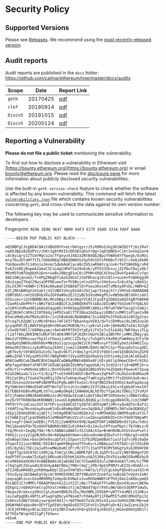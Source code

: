 # Security Policy

## Supported Versions

Please see [Releases](https://github.com/calmw/ethereum/releases). We recommend using the [most recently released version](https://github.com/calmw/ethereum/releases/latest).

## Audit reports

Audit reports are published in the `docs` folder: https://github.com/calmw/ethereum/tree/master/docs/audits 

| Scope | Date | Report Link |
| ------- | ------- | ----------- |
| `geth` | 20170425 | [pdf](https://github.com/calmw/ethereum/blob/master/docs/audits/2017-04-25_Geth-audit_Truesec.pdf) |
| `clef` | 20180914 | [pdf](https://github.com/calmw/ethereum/blob/master/docs/audits/2018-09-14_Clef-audit_NCC.pdf) |
| `Discv5` | 20191015 | [pdf](https://github.com/calmw/ethereum/blob/master/docs/audits/2019-10-15_Discv5_audit_LeastAuthority.pdf) |
| `Discv5` | 20200124 | [pdf](https://github.com/calmw/ethereum/blob/master/docs/audits/2020-01-24_DiscV5_audit_Cure53.pdf) |

## Reporting a Vulnerability

**Please do not file a public ticket** mentioning the vulnerability.

To find out how to disclose a vulnerability in Ethereum visit [https://bounty.ethereum.org](https://bounty.ethereum.org) or email bounty@ethereum.org. Please read the [disclosure page](https://github.com/calmw/ethereum/security/advisories?state=published) for more information about publicly disclosed security vulnerabilities.

Use the built-in `geth version-check` feature to check whether the software is affected by any known vulnerability. This command will fetch the latest [`vulnerabilities.json`](https://geth.ethereum.org/docs/vulnerabilities/vulnerabilities.json) file which contains known security vulnerabilities concerning `geth`, and cross-check the data against its own version number.

The following key may be used to communicate sensitive information to developers.

Fingerprint: `AE96 ED96 9E47 9B00 84F3 E17F E88D 3334 FA5F 6A0A`

```
-----BEGIN PGP PUBLIC KEY BLOCK-----

mQINBFgl3tgBEAC8A1tUBkD9YV+eLrOmtgy+/JS/H9RoZvkg3K1WZ8IYfj6iIRaY
neAk3Bp182GUPVz/zhKr2g0tMXIScDR3EnaDsY+Qg+JqQl8NOG+Cikr1nnkG2on9
L8c8yiqry1ZTCmYMqCa2acTFqnyuXJ482aZNtB4QG2BpzfhW4k8YThpegk/EoRUi
m+y7buJDtoNf7YILlhDQXN8qlHB02DWOVUihph9tUIFsPK6BvTr9SIr/eG6j6k0b
fUo9pexOn7LS4SojoJmsm/5dp6AoKlac48cZU5zwR9AYcq/nvkrfmf2WkObg/xRd
EvKZzn05jRopmAIwmoC3CiLmqCHPmT5a29vEob/yPFE335k+ujjZCPOu7OwjzDk7
M0zMSfnNfDq8bXh16nn+ueBxJ0NzgD1oC6c2PhM+XRQCXChoyI8vbfp4dGvCvYqv
QAE1bWjqnumZ/7vUPgZN6gDfiAzG2mUxC2SeFBhacgzDvtQls+uuvm+FnQOUgg2H
h8x2zgoZ7kqV29wjaUPFREuew7e+Th5BxielnzOfVycVXeSuvvIn6cd3g/s8mX1c
2kLSXJR7+KdWDrIrR5Az0kwAqFZt6B6QTlDrPswu3mxsm5TzMbny0PsbL/HBM+GZ
EZCjMXxB8bqV2eSaktjnSlUNX1VXxyOxXA+ZG2jwpr51egi57riVRXokrQARAQAB
tDRFdGhlcmV1bSBGb3VuZGF0aW9uIEJ1ZyBCb3VudHkgPGJvdW50eUBldGhlcmV1
bS5vcmc+iQJVBBMBCAA/AhsDBgsJCAcDAgYVCAIJCgsEFgIDAQIeAQIXgBYhBK6W
7ZaeR5sAhPPhf+iNMzT6X2oKBQJl2LD9BQkRdTklAAoJEOiNMzT6X2oKYYYQALkV
wJjWYoVoMuw9D1ybQo4Sqyp6D/XYHXSpqZDO9RlADQisYBfuO7EW75evgZ+54Ajc
8gZ2BUkFcSR9z2t0TEkUyjmPDZsaElTTP2Boa2GG5pyziEM6t1cMMY1sP1aotx9H
DYwCeMmDv0wTMi6v0C6+/in2hBxbGALRbQKWKd/5ss4OEPe37hG9zAJcBYZg2tes
O7ceg7LHZpNC1zvMUrBY6os74FJ437f8bankqvVE83/dvTcCDhMsei9LiWS2uo26
qiyqeR9lZEj8W5F6UgkQH+UOhamJ9UB3N/h//ipKrwtiv0+jQm9oNG7aIAi3UJgD
CvSod87H0l7/U8RWzyam/r8eh4KFM75hIVtqEy5jFV2z7x2SibXQi7WRfAysjFLp
/li8ff6kLDR9IMATuMSF7Ol0O9JMRfSPjRZRtVOwYVIBla3BhfMrjvMMcZMAy/qS
DWx2iFYDMGsswv7hp3lsFOaa1ju95ClZZk3q/z7u5gH7LFAxR0jPaW48ay3CFylW
sDpQpO1DWb9uXBdhOU+MN18uSjqzocga3Wz2C8jhWRvxyFf3SNIybm3zk6W6IIoy
6KmwSRZ30oxizy6zMYw1qJE89zjjumzlZAm0R/Q4Ui+WJhlSyrYbqzqdxYuLgdEL
lgKfbv9/t8tNXGGSuCe5L7quOv9k7l2+QmLlg+SJtDlFdGhlcmV1bSBGb3VuZGF0
aW9uIFNlY3VyaXR5IFRlYW0gPHNlY3VyaXR5QGV0aGVyZXVtLm9yZz6JAlUEEwEI
AD8CGwMGCwkIBwMCBhUIAgkKCwQWAgMBAh4BAheAFiEErpbtlp5HmwCE8+F/6I0z
NPpfagoFAmXYsP4FCRF1OSUACgkQ6I0zNPpfagoUGA/+LVzXUJrsfi8+ADMF1hru
wFDcY1r+vM4Ovbk1NhCc/DnV5VG40j5FiQpE81BNiH59sYeZkQm9jFbwevK7Zpuq
RZaG2WGiwU/11xrt5/Qjq7T+vEtd94546kFcBnP8uexZqP4dTi4LHa2on8aRbwzN
7RjCpCQhy1TUuk47dyOR1y3ZHrpTwkHpuhwgffaWtxgSyCMYz7fsd5Ukh3eE+Ani
90CIUieve2U3o+WPxBD9PRaIPg6LmBhfGxGvC/6tqY9W3Z9xEOVDxC4wdYppQzsg
Pg7bNnVmlFWHsEk8FuMfY8nTqY3/ojhJxikWKz2V3Y2AbsLEXCvrEg6b4FvmsS97
8ifEBbFXU8hvMSpMLtO7vLamWyOHq41IXWH6HLNLhDfDzTfpAJ8iYDKGj72YsMzF
0fIjPa6mniMB2RmREAM0Jas3M/6DUw1EzwK1iQofIBoCRPIkR5mxmzjcRB6tVdQa
on20/9YTKKBUQAdK0OWW8j1euuULDgNdkN2LBXdQLy/JcQiggU8kOCKL/Lmj5HWP
FNT9rYfnjmCuux3UfJGfhPryujEA0CdIfq1Qf4ldOVzpWYjsMn+yQxAQTorAzF3z
iYddP2cw/Nvookay8xywKJnDsaRaWqdQ8Ceox3qSB4LCjQRNR5c3HfvGm3EBdEyI
zEEpjZ6GHa05DCajqKjtjlm5Ag0EWCXe2AEQAJuCrodM3mAQGLSWQP8xp8ieY2L7
n1TmBEZiqTjpaV9GOEe51eMOmAPSWiUZviFiie2QxopGUKDZG+CO+Tdm97Q8paMr
DuCvxgFr18wVjwGEBcjfY53Ij2sWHERkV9YB/ApWZPX0F14BBEW9x937zDx/VdVz
7N11QswkUFOv7EoOUhFbBOR0s9B5ZuOjR4eX+Di24uIutPFVuePbpt/7b7UNsz/D
lVq/M+uS+Ieq8p79A/+BrLhANWJa8WAtv3SJ18Ach2w+B+WnRUNLmtUcUvoPvetJ
F0hGjcjxzyZig2NJHhcO6+A6QApb0tHem+i4UceOnoWvQZ6xFuttvYQbrqI+xH30
xDsWogv1Uwc+baa1H5e9ucqQfatjISpoxtJ2Tb2MZqmQBaV7iwiFIqTvj0Di0aQe
XTwpnY32joat9R6E/9XZ4ktqmHYOKgUvUfFGvKsrLzRBAoswlF6TGKCryCt5bzEH
jO5/0yS6i75Ec2ajw95seMWy0uKCIPr/M/Z77i1SatPT8lMY5KGgYyXxG3RVHF08
iYq6f7gs5dt87ECs5KRjqLfn6CyCSRLLWBMkTQFjdL1q5Pr5iuCVj9NY9D0gnFZU
4qVP7dYinnAm7ZsEpDjbRUuoNjOShbK16X9szUAJS2KkyIhV5Sza4WJGOnMDVbLR
Aco9N1K4aUk9Gt9xABEBAAGJAjwEGAEIACYCGwwWIQSulu2WnkebAITz4X/ojTM0
+l9qCgUCZdiwoAUJEXU4yAAKCRDojTM0+l9qCj2PD/9pbIPRMZtvKIIE+OhOAl/s
qfZJXByAM40ELpUhDHqwbOplIEyvXtWfQ5c+kWlG/LPJ2CgLkHyFQDn6tuat82rH
/5VoZyxp16CBAwEgYdycOr9hMGSVKNIJDfV9Bu6VtZnn6fa/swBzGE7eVpXsIoNr
jeqsogBtzLecG1oHMXRMq7oUqu9c6VNoCx2uxRUOeWW8YuP7h9j6mxIuKKbcpmQ5
RSLNEhJZJsMMFLf8RAQPXmshG1ZixY2ZliNe/TTm6eEfFCw0KcQxoX9LmurLWE9w
dIKgn1/nQ04GFnmtcq3hVxY/m9BvzY1jmZXNd4TdpfrPXhi0W/GDn53ERFPJmw5L
F8ogxzD/ekxzyd9nCCgtzkamtBKDJk35x/MoVWMLjD5k6P+yW7YY4xMQliSJHKss
leLnaPpgDBi4KPtLxPswgFqObcy4TNse07rFO4AyHf11FBwMTEfuODCOMnQTpi3z
Zx6KxvS3BEY36abjvwrqsmt8dJ/+/QXT0e82fo2kJ65sXIszez3e0VUZ8KrMp+wd
X0GWYWAfqXws6HrQFYfIpEE0Vz9gXDxEOTFZ2FoVIvIHyRfyDrAIz3wZLmnLGk1h
l3CDjHF0Wigv0CacIQ1V1aYp3NhIVwAvShQ+qS5nFgik6UZnjjWibobOm3yQDzll
6F7hEeTW+gnXEI2gPjfb5w==
=b5eA
-----END PGP PUBLIC KEY BLOCK-----
```
